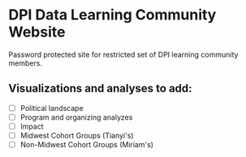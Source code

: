 # DPI Data Learning Community Website
Password protected site for restricted set of DPI learning community members.

## Visualizations and analyses to add:
- [ ] Political landscape
- [ ] Program and organizing analyzes
- [ ] Impact
- [ ] Midwest Cohort Groups (Tianyi's) 
- [ ] Non-Midwest Cohort Groups (Miriam's)
